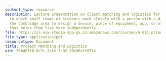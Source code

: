 ```yaml
---
content_type: resource
description: Lecture presentation on client matching and logistics for a design project
  in which small teams of students work closely with a person with a disability in
  the Cambridge area to design a device, piece of equipment, app, or other solution
  that helps them live more independently.
file: https://ol-ocw-studio-app-qa.s3.amazonaws.com/courses/6-811-principles-and-practice-of-assistive-technology-fall-2014/79b46ff00c7c2afe7c927dcd6eff07f4_MIT6_811F14_Project_Match.pdf
file_type: application/pdf
resourcetype: Document
title: Project Matching and Logistics
uid: 79b46ff0-0c7c-2afe-7c92-7dcd6eff07f4
---
```

